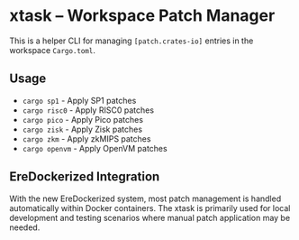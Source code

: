 # xtask – Workspace Patch Manager

This is a helper CLI for managing `[patch.crates-io]` entries in the workspace `Cargo.toml`.

## Usage

- `cargo sp1` - Apply SP1 patches
- `cargo risc0` - Apply RISC0 patches
- `cargo pico` - Apply Pico patches
- `cargo zisk` - Apply Zisk patches
- `cargo zkm` - Apply zkMIPS patches
- `cargo openvm` - Apply OpenVM patches

## EreDockerized Integration

With the new EreDockerized system, most patch management is handled automatically within Docker containers. The xtask is primarily used for local development and testing scenarios where manual patch application may be needed.

